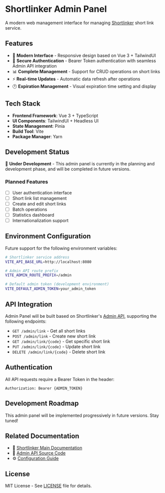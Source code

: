 # Shortlinker Admin Panel

A modern web management interface for managing [Shortlinker](../README.md) short link service.

## Features

- 🎨 **Modern Interface** - Responsive design based on Vue 3 + TailwindUI
- 🔐 **Secure Authentication** - Bearer Token authentication with seamless Admin API integration
- 📊 **Complete Management** - Support for CRUD operations on short links
- ⚡ **Real-time Updates** - Automatic data refresh after operations
- 🕐 **Expiration Management** - Visual expiration time setting and display

## Tech Stack

- **Frontend Framework**: Vue 3 + TypeScript
- **UI Components**: TailwindUI + Headless UI
- **State Management**: Pinia
- **Build Tool**: Vite
- **Package Manager**: Yarn

## Development Status

🚧 **Under Development** - This admin panel is currently in the planning and development phase, and will be completed in future versions.

### Planned Features

- [ ] User authentication interface
- [ ] Short link list management
- [ ] Create and edit short links
- [ ] Batch operations
- [ ] Statistics dashboard
- [ ] Internationalization support

## Environment Configuration

Future support for the following environment variables:

```bash
# Shortlinker service address
VITE_API_BASE_URL=http://localhost:8080

# Admin API route prefix
VITE_ADMIN_ROUTE_PREFIX=/admin

# Default admin token (development environment)
VITE_DEFAULT_ADMIN_TOKEN=your_admin_token
```

## API Integration

Admin Panel will be built based on Shortlinker's [Admin API](../src/admin.rs), supporting the following endpoints:

- `GET /admin/link` - Get all short links
- `POST /admin/link` - Create new short link
- `GET /admin/link/{code}` - Get specific short link
- `PUT /admin/link/{code}` - Update short link
- `DELETE /admin/link/{code}` - Delete short link

## Authentication

All API requests require a Bearer Token in the header:

```
Authorization: Bearer {ADMIN_TOKEN}
```

## Development Roadmap

This admin panel will be implemented progressively in future versions. Stay tuned!

## Related Documentation

- 📖 [Shortlinker Main Documentation](../README.md)
- 🔧 [Admin API Source Code](../src/admin.rs)
- ⚙️ [Configuration Guide](../docs/config/index.md)

## License

MIT License - See [LICENSE](../LICENSE) file for details.